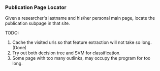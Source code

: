 ### Publication Page Locator

Given a researcher's lastname and his/her personal main page, locate the publication subpage in that site. 



TODO:

1. Cache the visited urls so that feature extraction will not take so long. (Done)
2. Try out both decision tree and SVM for classification. 
3. Some page with too many outlinks, may occupy the program for too long.